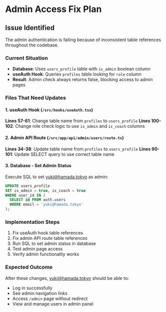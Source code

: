 # Admin Access Fix Plan

## Issue Identified
The admin authentication is failing because of inconsistent table references throughout the codebase.

### Current Situation
- **Database**: Uses `users_profile` table with `is_admin` boolean column
- **useAuth Hook**: Queries `profiles` table looking for `role` column
- **Result**: Admin check always returns false, blocking access to admin pages

### Files That Need Updates

#### 1. useAuth Hook (`/src/hooks/useAuth.tsx`)
**Lines 57-61**: Change table name from `profiles` to `users_profile`
**Lines 100-102**: Change role check logic to use `is_admin` and `is_coach` columns

#### 2. Admin API Route (`/src/app/api/admin/users/route.ts`)  
**Lines 34-38**: Update table name from `profiles` to `users_profile`
**Lines 90-101**: Update SELECT query to use correct table name

#### 3. Database - Set Admin Status
Execute SQL to set yuki@hamada.tokyo as admin:
```sql
UPDATE users_profile 
SET is_admin = true, is_coach = true
WHERE user_id IN (
  SELECT id FROM auth.users 
  WHERE email = 'yuki@hamada.tokyo'
);
```

### Implementation Steps
1. Fix useAuth hook table references
2. Fix admin API route table references  
3. Run SQL to set admin status in database
4. Test admin page access
5. Verify admin functionality works

### Expected Outcome
After these changes, yuki@hamada.tokyo should be able to:
- Log in successfully
- See admin navigation links
- Access `/admin` page without redirect
- View and manage users in admin panel